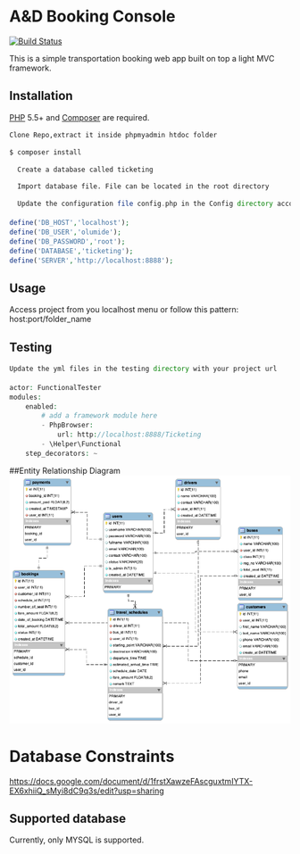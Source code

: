 # A&D Booking Console

[![Build Status](https://travis-ci.org/andela-kerinoso/potato-orm.svg)](https://travis-ci.org/andela-kerinoso/potato-orm)


This is a simple transportation booking web app built on top a light MVC framework.

## Installation

[PHP](https://php.net) 5.5+ and [Composer](https://getcomposer.org) are required.


``` bash
Clone Repo,extract it inside phpmyadmin htdoc folder
```

``` bash
$ composer install
```

``` bash
  Create a database called ticketing
```

``` bash
  Import database file. File can be located in the root directory
```

``` php
  Update the configuration file config.php in the Config directory accordingly

define('DB_HOST','localhost');
define('DB_USER','olumide');
define('DB_PASSWORD','root');
define('DATABASE','ticketing');
define('SERVER','http://localhost:8888');
```

## Usage
Access project from you localhost menu or follow this pattern:
host:port/folder_name

## Testing


``` php
Update the yml files in the testing directory with your project url

actor: FunctionalTester
modules:
    enabled:
        # add a framework module here
        - PhpBrowser:
            url: http://localhost:8888/Ticketing
        - \Helper\Functional
    step_decorators: ~   
```
##Entity Relationship Diagram
![alt text](https://github.com/olaseyo/AB/blob/main/ticketing.png?raw=true)

# Database Constraints

https://docs.google.com/document/d/1frstXawzeFAscguxtmIYTX-EX6xhiiQ_sMyi8dC9q3s/edit?usp=sharing

## Supported database

Currently, only MYSQL is supported.
